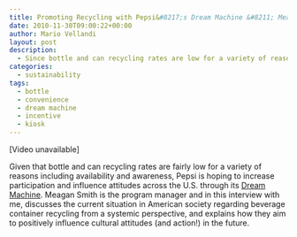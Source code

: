 ```yaml
---
title: Promoting Recycling with Pepsi&#8217;s Dream Machine &#8211; Meagan Smith
date: 2010-11-30T09:00:22+00:00
author: Mario Vellandi
layout: post
description:
  - Since bottle and can recycling rates are low for a variety of reasons including availability and awareness, Pepsi is hoping to increase participation
categories:
  - sustainability
tags:
  - bottle
  - convenience
  - dream machine
  - incentive
  - kiosk
---
```

[Video unavailable]

Given that bottle and can recycling rates are fairly low for a variety of reasons including availability and awareness, Pepsi is hoping to increase participation and influence attitudes across the U.S. through its [Dream Machine](http://www.pepsico.com/PressRelease/Dream-Machine-Challenges-Americans-to-Commit-to-Recycle-Cans-and-Bottles-From-Su06282010.html). Meagan Smith is the program manager and in this interview with me, discusses the current situation in American society regarding beverage container recycling from a systemic perspective, and explains how they aim to positively influence cultural attitudes (and action!) in the future.
